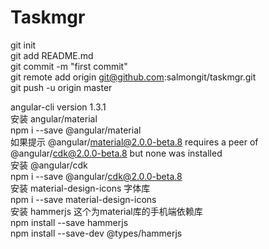 # Taskmgr

git init  
git add README.md  
git commit -m "first commit"  
git remote add origin git@github.com:salmongit/taskmgr.git  
git push -u origin master  

angular-cli version 1.3.1  
安装 angular/material  
npm i --save @angular/material  
如果提示 @angular/material@2.0.0-beta.8 requires a peer of @angular/cdk@2.0.0-beta.8 but none was installed  
安装 @angular/cdk  
npm i --save @angular/cdk@2.0.0-beta.8  
安装 material-design-icons 字体库  
npm i --save material-design-icons  
安装 hammerjs 这个为material库的手机端依赖库  
npm install --save hammerjs  
npm install --save-dev @types/hammerjs  
